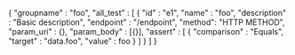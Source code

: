 {
    "groupname" : "foo",
    "all_test" : [
        {
            "id" : "e1",
            "name" : "foo",
            "description" : "Basic description",
            "endpoint" : "/endpoint",
            "method": "HTTP METHOD",
            "param_uri" : {},
            "param_body" : [{}],
            "assert" : [
                {
                    "comparison" : "Equals", 
                    "target" : "data.foo",
                    "value" : foo
                }
            ]
        }
    ]
}